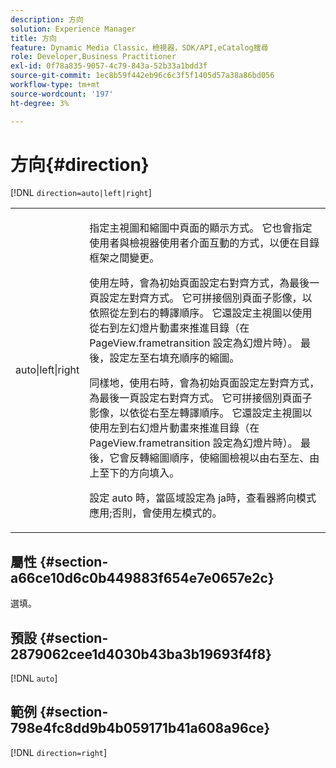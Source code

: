 ```yaml
---
description: 方向
solution: Experience Manager
title: 方向
feature: Dynamic Media Classic，檢視器，SDK/API,eCatalog搜尋
role: Developer,Business Practitioner
exl-id: 0f78a835-9057-4c79-843a-52b33a1bdd3f
source-git-commit: 1ec8b59f442eb96c6c3f5f1405d57a38a86bd056
workflow-type: tm+mt
source-wordcount: '197'
ht-degree: 3%

---
```


# 方向{#direction}

[!DNL `direction=auto|left|right`]

<table id="table_1D425B7685D448459CD3FE8D683C813C"> 
 <tbody> 
  <tr> 
   <td colname="col1"> <p> <span class="codeph"> auto|left|right  </span> </p> </td> 
   <td colname="col2"> <p>指定主視圖和縮圖中頁面的顯示方式。 它也會指定使用者與檢視器使用者介面互動的方式，以便在目錄框架之間變更。 </p> <p>使用<span class="codeph">左</span>時，會為初始頁面設定右對齊方式，為最後一頁設定左對齊方式。 它可拼接個別頁面子影像，以依照從左到右的轉譯順序。 它還設定主視圖以使用從右到左幻燈片動畫來推進目錄（在<span class="codeph"> PageView.frametransition </span>設定為幻燈片時）。 最後，設定左至右填充順序的縮圖。 </p> <p>同樣地，使用<span class="codeph">右</span>時，會為初始頁面設定左對齊方式，為最後一頁設定右對齊方式。 它可拼接個別頁面子影像，以依從右至左轉譯順序。 它還設定主視圖以使用左到右幻燈片動畫來推進目錄（在<span class="codeph"> PageView.frametransition </span>設定為幻燈片時）。 最後，它會反轉縮圖順序，使縮圖檢視以由右至左、由上至下的方向填入。 </p> <p>設定<span class="codeph"> auto </span>時，當區域設定為<span class="codeph"> ja時，查看器將<span class="codeph">向</span>模式應用;</span>否則，會使用左</span>模式的<span class="codeph">。 </span></p> </td> 
  </tr> 
 </tbody> 
</table>

## 屬性 {#section-a66ce10d6c0b449883f654e7e0657e2c}

選填。

## 預設 {#section-2879062cee1d4030b43ba3b19693f4f8}

[!DNL `auto`]

## 範例 {#section-798e4fc8dd9b4b059171b41a608a96ce}

[!DNL `direction=right`]
